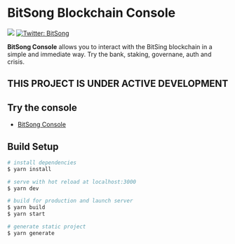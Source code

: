 # BitSong Blockchain Console

<p>
<img src="https://img.shields.io/badge/version-0.4.2-blue.svg" />
<a href="https://twitter.com/bitsongofficial">
<img alt="Twitter: BitSong" src="https://img.shields.io/twitter/follow/bitsongofficial.svg?style=social"  target="_blank" />
</a>
</p>

**BitSong Console** allows you to interact with the BitSing blockchain in a simple and immediate way. Try the bank, staking, governane, auth and crisis.

## THIS PROJECT IS UNDER ACTIVE DEVELOPMENT

## Try the console

- [BitSong Console](https://console.bitsong.network)

## Build Setup

```bash
# install dependencies
$ yarn install

# serve with hot reload at localhost:3000
$ yarn dev

# build for production and launch server
$ yarn build
$ yarn start

# generate static project
$ yarn generate
```

